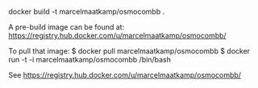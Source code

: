 docker build -t marcelmaatkamp/osmocombb .

A pre-build image can be found at:
 https://registry.hub.docker.com/u/marcelmaatkamp/osmocombb/
 
To pull that image:
 $ docker pull marcelmaatkamp/osmocombb
 $ docker run -t -i marcelmaatkamp/osmocombb /bin/bash
 
See https://registry.hub.docker.com/u/marcelmaatkamp/osmocombb/
